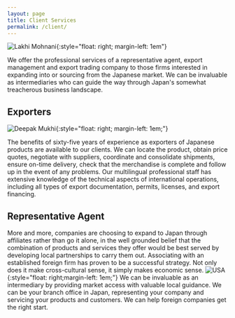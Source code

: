 ```yaml
---
layout: page
title: Client Services
permalink: /client/
---
```


![Lakhi Mohnani](../img/lakhi-mohnani.jpg "Lakhi Mohnani"){:style="float: right; margin-left: 1em"}

We offer the professional services of a representative agent, export
management and export trading company to those firms interested in
expanding into or sourcing from the Japanese market. We can be
invaluable as intermediaries who can guide the way through Japan's
somewhat treacherous business landscape.


## Exporters ##

![Deepak Mukhi](../img/deepak-mukhi.jpg "Deepak Mukhi"){:style="float: right; margin-left: 1em;"}

The benefits of sixty-five years of experience as exporters of
Japanese products are available to our clients. We can locate the
product, obtain price quotes, negotiate with suppliers, coordinate and
consolidate shipments, ensure on-time delivery, check that the
merchandise is complete and follow up in the event of any
problems. Our multilingual professional staff has extensive knowledge
of the technical aspects of international operations, including all
types of export documentation, permits, licenses, and export
financing.

## Representative Agent ##

More and more, companies are choosing to expand to Japan through
affiliates rather than go it alone, in the well grounded belief that
the combination of products and services they offer would be best
served by developing local partnerships to carry them out. Associating
with an established foreign firm has proven to be a successful
strategy. Not only does it make cross-cultural sense, it simply makes
economic sense.  ![USA](../img/usa.jpg "USA"){:style="float:
right;margin-left: 1em;"} We can be invaluable as an intermediary by
providing market access with valuable local guidance.  We can be your
branch office in Japan, representing your company and servicing your
products and customers. We can help foreign companies get the right
start.
